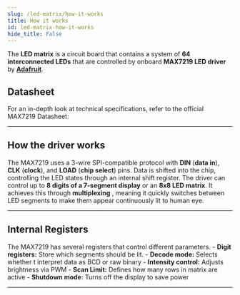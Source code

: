 ```yaml
---
slug: /led-matrix/how-it-works 
title: How it works
id: led-matrix-how-it-works 
hide_title: False
---  
```


The **LED matrix** is a circuit board that contains a system of **64 interconnected LEDs** that are controlled by onboard **MAX7219 LED driver** by [**Adafruit**](https://www.adafruit.com/product/453).

<CenteredImage src="/img/led-matrix/led-matrix_MAX7219_highlighted.jpg" alt="MAX7219 LED driver on board" caption="MAX7219 LED driver on board" width="400px" />

## Datasheet

For an in-depth look at technical specifications, refer to the official MAX7219 Datasheet:  

<QuickLink  
  title="MAX7219 Datasheet"  
  description="Detailed technical documentation for the MAX7219 LED driver"  
  url="https://soldered.com/productdata/2015/02/Soldered_MAX7219_datasheet.pdf"  
/>  

---

## How the driver works

The MAX7219 uses a 3-wire SPI-compatible protocol with **DIN** (**data in**), **CLK** (**clock**), and **LOAD** (**chip select**) pins. Data is shifted into the chip, controlling the LED states through an internal shift register. The driver can control up to **8 digits of a 7-segment display** or an **8x8 LED matrix**. It achieves this through **multiplexing** , meaning it quickly switches between LED segments to make them appear continuously lit to human eye.

<CenteredImage src="/img/led-matrix/multiplexing.jpg" alt="Visualization of multiplexing" caption="Visualization of multiplexing" width="400px" />

---

## Internal Registers

The MAX7219 has several registers that control different parameters.
    - **Digit registers:** Store which segments should be lit.
    - **Decode mode:** Selects whether t interpret data as BCD or raw binary
    - **Intensity control:** Adjusts brightness via PWM
    - **Scan Limit:** Defines how many rows in matrix are active
    - **Shutdown mode:** Turns off the display to save power

--- 